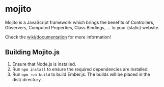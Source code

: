 # mojito
Mojito is a JavaScript framework which brings the benefits of Controllers, Observers, Computed Properties, Class Bindings, ... to your (static) website.

Check the [wiki/documentation](https://github.com/thomaspink/mojito.js/wiki) for more information!

## Building Mojito.js
1. Ensure that Node.js is installed.
2. Run `npm install` to ensure the required dependencies are installed.
3. Run `npm run build` to build Ember.js. The builds will be placed in the dist/ directory.
